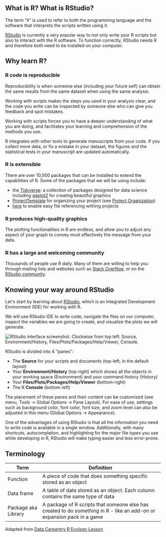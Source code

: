 ## What is R? What is RStudio?

The term "`R`" is used to refer to both the programming language and the
software that interprets the scripts written using it.

[RStudio](https://rstudio.com) is currently a very popular way to not only write
your R scripts but also to interact with the R software. To function correctly,
RStudio needs R and therefore both need to be installed on your computer.

## Why learn R?

### R code is reproducible

Reproducibility is when someone else (including your future self) can obtain the
same results from the same dataset when using the same analysis. 

Working with scripts makes the steps you used in your analysis clear, and the
code you write can be inspected by someone else who can give you feedback and
spot mistakes.

Working with scripts forces you to have a deeper understanding of what you are
doing, and facilitates your learning and comprehension of the methods you use.

R integrates with other tools to generate manuscripts from your code. If you
collect more data, or fix a mistake in your dataset, the figures and the
statistical tests in your manuscript are updated automatically.

### R is extensible

There are over 10,000 packages that can be installed to extend the capabilities of R. Some of the packages that we will be using include:
- the [Tidyverse](https://www.tidyverse.org/): a collection of packages designed for data science including [ggplot2](https://ggplot2.tidyverse.org/) for creating beautiful graphics
- [ProjectTemplate](http://projecttemplate.net/index.html) for organizing your project (see [Project Organization](03-project-organization.md))
- [here](https://here.r-lib.org/) to enable easy file referencing withing projects

### R produces high-quality graphics

The plotting functionalities in R are endless, and allow you to adjust any
aspect of your graph to convey most effectively the message from your data.

### R has a large and welcoming community

Thousands of people use R daily. Many of them are willing to help you through
mailing lists and websites such as [Stack Overflow](https://stackoverflow.com/),
or on the [RStudio community](https://community.rstudio.com/).

## Knowing your way around RStudio

Let's start by learning about [RStudio](https://www.rstudio.com/), which is an
Integrated Development Environment (IDE) for working with R.

We will use RStudio IDE to write code, navigate the files on our computer,
inspect the variables we are going to create, and visualize the plots we will
generate. 

![RStudio interface screenshot. Clockwise from top left: Source,
Environment/History, Files/Plots/Packages/Help/Viewer,
Console.](images/RStudio-screenshot.PNG)

RStudio is divided into 4 "panes":

-   The **Source** for your scripts and documents (top-left, in the default
    layout)
-   Your **Environment/History** (top-right) which shows all the objects in
    your working space (Environment) and your command history (History)
-   Your **Files/Plots/Packages/Help/Viewer** (bottom-right)
-   The R **Console** (bottom-left)

The placement of these panes and their content can be customized (see menu,
Tools -\> Global Options -\> Pane Layout). For ease of use, settings such as
background color, font color, font size, and zoom level can also be adjusted in
this menu (Global Options -> Appearance).

One of the advantages of using RStudio is that all the information you need to
write code is available in a single window. Additionally, with many shortcuts,
autocompletion, and highlighting for the major file types you use while
developing in R, RStudio will make typing easier and less error-prone.

## Terminology


| Term | Definition |
| --- | --- |
| Function | A piece of code that does something specific stored as an object | 
| Data frame  | A table of data stored as an object. Each column contains the same type of data |
| Package aka Library | A package of R scripts that someone else has created to do something in R - like an add-on or expansion pack in a game |

Adapted from [Data Carpentry R Ecology Lesson](https://datacarpentry.org/R-ecology-lesson/)
